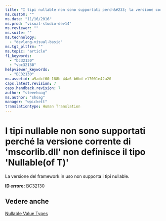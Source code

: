 ```yaml
---
title: "I tipi nullable non sono supportati perch&#233; la versione corrente di &#39;mscorlib.dll&#39; non definisce il tipo &#39;Nullable(of T)&#39; | Microsoft Docs"
ms.custom: ""
ms.date: "11/16/2016"
ms.prod: "visual-studio-dev14"
ms.reviewer: ""
ms.suite: ""
ms.technology: 
  - "devlang-visual-basic"
ms.tgt_pltfrm: ""
ms.topic: "article"
f1_keywords: 
  - "bc32130"
  - "vbc32130"
helpviewer_keywords: 
  - "BC32130"
ms.assetid: a9adcf60-188b-44a6-b6bd-e17001e42a20
caps.latest.revision: 7
caps.handback.revision: 7
author: "stevehoag"
ms.author: "shoag"
manager: "wpickett"
translationtype: Human Translation
---
```

# I tipi nullable non sono supportati perch&#233; la versione corrente di &#39;mscorlib.dll&#39; non definisce il tipo &#39;Nullable(of T)&#39;
La versione del framework in uso non supporta i tipi nullable.  
  
 **ID errore:** BC32130  
  
## Vedere anche  
 [Nullable Value Types](../../visual-basic/programming-guide/language-features/data-types/nullable-value-types.md)